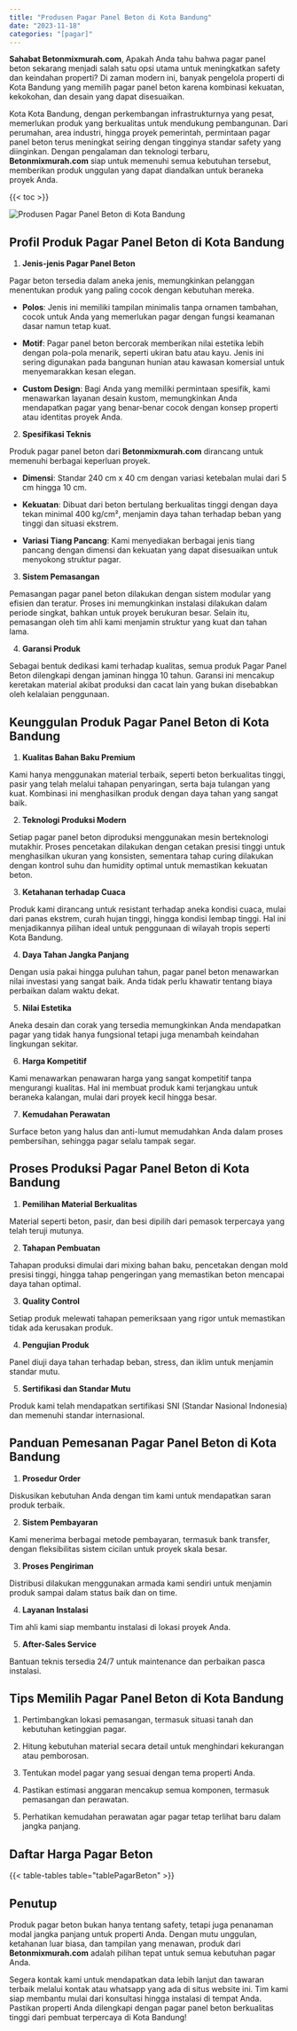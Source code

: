 ```yaml
---
title: "Produsen Pagar Panel Beton di Kota Bandung"
date: "2023-11-18"
categories: "[pagar]"
---
```


**Sahabat Betonmixmurah.com**, Apakah Anda tahu bahwa pagar panel beton sekarang menjadi salah satu opsi utama untuk meningkatkan safety dan keindahan properti? Di zaman modern ini, banyak pengelola properti di Kota Bandung yang memilih pagar panel beton karena kombinasi kekuatan, kekokohan, dan desain yang dapat disesuaikan.  

Kota Kota Bandung, dengan perkembangan infrastrukturnya yang pesat, memerlukan produk yang berkualitas untuk mendukung pembangunan. Dari perumahan, area industri, hingga proyek pemerintah, permintaan pagar panel beton terus meningkat seiring dengan tingginya standar safety yang diinginkan. Dengan pengalaman dan teknologi terbaru, **Betonmixmurah.com** siap untuk memenuhi semua kebutuhan tersebut, memberikan produk unggulan yang dapat diandalkan untuk beraneka proyek Anda.

{{< toc >}}

![Produsen Pagar Panel Beton di Kota Bandung](/images/pagar/pagar-beton-04.jpg)

## Profil Produk Pagar Panel Beton di Kota Bandung

1. **Jenis-jenis Pagar Panel Beton**  

Pagar beton tersedia dalam aneka jenis, memungkinkan pelanggan menentukan produk yang paling cocok dengan kebutuhan mereka.  

- **Polos**: Jenis ini memiliki tampilan minimalis tanpa ornamen tambahan, cocok untuk Anda yang memerlukan pagar dengan fungsi keamanan dasar namun tetap kuat.  

- **Motif**: Pagar panel beton bercorak memberikan nilai estetika lebih dengan pola-pola menarik, seperti ukiran batu atau kayu. Jenis ini sering digunakan pada bangunan hunian atau kawasan komersial untuk menyemarakkan kesan elegan.  

- **Custom Design**: Bagi Anda yang memiliki permintaan spesifik, kami menawarkan layanan desain kustom, memungkinkan Anda mendapatkan pagar yang benar-benar cocok dengan konsep properti atau identitas proyek Anda.  

2. **Spesifikasi Teknis**  

Produk pagar panel beton dari **Betonmixmurah.com** dirancang untuk memenuhi berbagai keperluan proyek.  

- **Dimensi**: Standar 240 cm x 40 cm dengan variasi ketebalan mulai dari 5 cm hingga 10 cm.  

- **Kekuatan**: Dibuat dari beton bertulang berkualitas tinggi dengan daya tekan minimal 400 kg/cm², menjamin daya tahan terhadap beban yang tinggi dan situasi ekstrem.  

- **Variasi Tiang Pancang**: Kami menyediakan berbagai jenis tiang pancang dengan dimensi dan kekuatan yang dapat disesuaikan untuk menyokong struktur pagar.  

3. **Sistem Pemasangan**  

Pemasangan pagar panel beton dilakukan dengan sistem modular yang efisien dan teratur. Proses ini memungkinkan instalasi dilakukan dalam periode singkat, bahkan untuk proyek berukuran besar. Selain itu, pemasangan oleh tim ahli kami menjamin struktur yang kuat dan tahan lama.  

4. **Garansi Produk**  

Sebagai bentuk dedikasi kami terhadap kualitas, semua produk Pagar Panel Beton dilengkapi dengan jaminan hingga 10 tahun. Garansi ini mencakup keretakan material akibat produksi dan cacat lain yang bukan disebabkan oleh kelalaian penggunaan.

## Keunggulan Produk Pagar Panel Beton di Kota Bandung 

1. **Kualitas Bahan Baku Premium**  

Kami hanya menggunakan material terbaik, seperti beton berkualitas tinggi, pasir yang telah melalui tahapan penyaringan, serta baja tulangan yang kuat. Kombinasi ini menghasilkan produk dengan daya tahan yang sangat baik.  

2. **Teknologi Produksi Modern**  

Setiap pagar panel beton diproduksi menggunakan mesin berteknologi mutakhir. Proses pencetakan dilakukan dengan cetakan presisi tinggi untuk menghasilkan ukuran yang konsisten, sementara tahap curing dilakukan dengan kontrol suhu dan humidity optimal untuk memastikan kekuatan beton.  

3. **Ketahanan terhadap Cuaca**  

Produk kami dirancang untuk resistant terhadap aneka kondisi cuaca, mulai dari panas ekstrem, curah hujan tinggi, hingga kondisi lembap tinggi. Hal ini menjadikannya pilihan ideal untuk penggunaan di wilayah tropis seperti Kota Bandung.  

4. **Daya Tahan Jangka Panjang**  

Dengan usia pakai hingga puluhan tahun, pagar panel beton menawarkan nilai investasi yang sangat baik. Anda tidak perlu khawatir tentang biaya perbaikan dalam waktu dekat.  

5. **Nilai Estetika**  

Aneka desain dan corak yang tersedia memungkinkan Anda mendapatkan pagar yang tidak hanya fungsional tetapi juga menambah keindahan lingkungan sekitar.  

6. **Harga Kompetitif**  

Kami menawarkan penawaran harga yang sangat kompetitif tanpa mengurangi kualitas. Hal ini membuat produk kami terjangkau untuk beraneka kalangan, mulai dari proyek kecil hingga besar.  

7. **Kemudahan Perawatan**  

Surface beton yang halus dan anti-lumut memudahkan Anda dalam proses pembersihan, sehingga pagar selalu tampak segar.

## Proses Produksi Pagar Panel Beton di Kota Bandung

1. **Pemilihan Material Berkualitas**  

Material seperti beton, pasir, dan besi dipilih dari pemasok terpercaya yang telah teruji mutunya.

2. **Tahapan Pembuatan**  

Tahapan produksi dimulai dari mixing bahan baku, pencetakan dengan mold presisi tinggi, hingga tahap pengeringan yang memastikan beton mencapai daya tahan optimal.

3. **Quality Control**  

Setiap produk melewati tahapan pemeriksaan yang rigor untuk memastikan tidak ada kerusakan produk.

4. **Pengujian Produk**  

Panel diuji daya tahan terhadap beban, stress, dan iklim untuk menjamin standar mutu.

5. **Sertifikasi dan Standar Mutu**  

Produk kami telah mendapatkan sertifikasi SNI (Standar Nasional Indonesia) dan memenuhi standar internasional.

## Panduan Pemesanan Pagar Panel Beton di Kota Bandung

1. **Prosedur Order**  

Diskusikan kebutuhan Anda dengan tim kami untuk mendapatkan saran produk terbaik.

2. **Sistem Pembayaran**  

Kami menerima berbagai metode pembayaran, termasuk bank transfer, dengan fleksibilitas sistem cicilan untuk proyek skala besar.

3. **Proses Pengiriman**  

Distribusi dilakukan menggunakan armada kami sendiri untuk menjamin produk sampai dalam status baik dan on time.

4. **Layanan Instalasi**  

Tim ahli kami siap membantu instalasi di lokasi proyek Anda.

5. **After-Sales Service**  

Bantuan teknis tersedia 24/7 untuk maintenance dan perbaikan pasca instalasi.

## Tips Memilih Pagar Panel Beton di Kota Bandung

1. Pertimbangkan lokasi pemasangan, termasuk situasi tanah dan kebutuhan ketinggian pagar.  

2. Hitung kebutuhan material secara detail untuk menghindari kekurangan atau pemborosan.  

3. Tentukan model pagar yang sesuai dengan tema properti Anda.  

4. Pastikan estimasi anggaran mencakup semua komponen, termasuk pemasangan dan perawatan.  

5. Perhatikan kemudahan perawatan agar pagar tetap terlihat baru dalam jangka panjang.

## Daftar Harga Pagar Beton

{{< table-tables table="tablePagarBeton" >}}

## Penutup

Produk pagar beton bukan hanya tentang safety, tetapi juga penanaman modal jangka panjang untuk properti Anda. Dengan mutu unggulan, ketahanan luar biasa, dan tampilan yang menawan, produk dari **Betonmixmurah.com** adalah pilihan tepat untuk semua kebutuhan pagar Anda.  

Segera kontak kami untuk mendapatkan data lebih lanjut dan tawaran terbaik melalui kontak atau whatsapp yang ada di situs website ini. Tim kami siap membantu mulai dari konsultasi hingga instalasi di tempat Anda. Pastikan properti Anda dilengkapi dengan pagar panel beton berkualitas tinggi dari pembuat terpercaya di Kota Bandung!